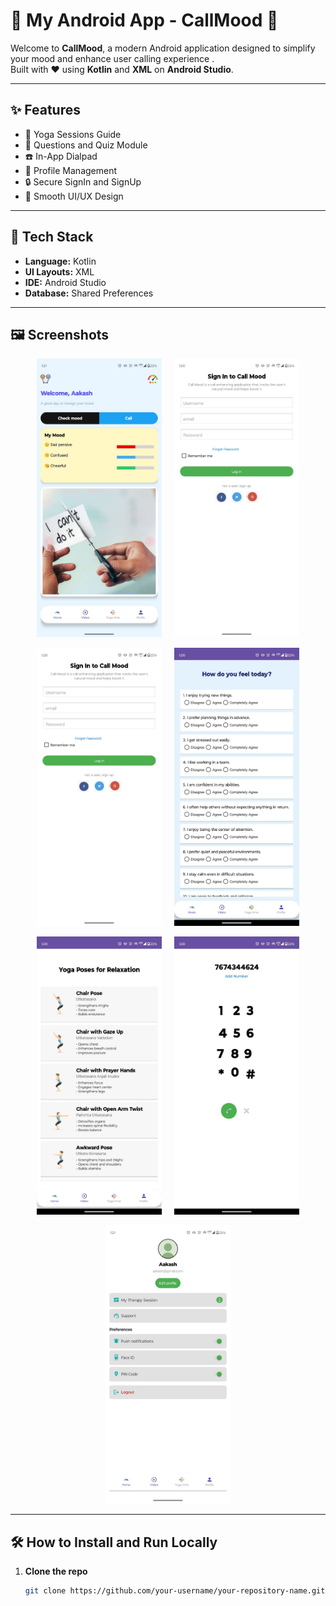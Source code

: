 # 📱 My Android App - CallMood 🤝

Welcome to **CallMood**, a modern Android application designed to simplify your mood and enhance user calling experience .  
Built with ❤️ using **Kotlin** and **XML** on **Android Studio**.

---

## ✨ Features

- 🧘 Yoga Sessions Guide
- 🔢 Questions and Quiz Module
- ☎️ In-App Dialpad
- 👤 Profile Management
- 🔒 Secure SignIn and SignUp
- 🎨 Smooth UI/UX Design

---

## 🚀 Tech Stack

- **Language:** Kotlin
- **UI Layouts:** XML
- **IDE:** Android Studio
- **Database:** Shared Preferences

---

## 🖼️ Screenshots

<p align="center">
  <img src="ScreenShots/home.jpeg" alt="Home Screen" width="200"/>
  &nbsp;&nbsp;&nbsp;
  <img src="ScreenShots/signIn.jpeg" alt="Login Screen" width="200"/>
</p>

<p align="center">
  <img src="ScreenShots/signIn.jpeg" alt="SignUp Screen" width="200"/>
  &nbsp;&nbsp;&nbsp;
  <img src="ScreenShots/questions.jpeg" alt="Questions Screen" width="200"/>
</p>

<p align="center">
  <img src="ScreenShots/yoga.jpeg" alt="Yoga Screen" width="200"/>
  &nbsp;&nbsp;&nbsp;
  <img src="ScreenShots/dialpad.jpeg" alt="Dialpad Screen" width="200"/>
</p>

<p align="center">
  <img src="ScreenShots/profile.jpeg" alt="Profile Screen" width="200"/>
</p>

---

## 🛠️ How to Install and Run Locally

1. **Clone the repo**
   ```bash
   git clone https://github.com/your-username/your-repository-name.git
